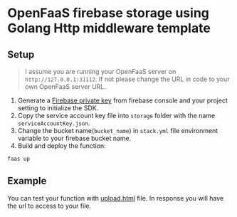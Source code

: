 # OpenFaaS firebase storage using Golang Http middleware template


## Setup
> I assume you are running your OpenFaaS server on `http://127.0.0.1:31112`.
> If not please change the URL in code to your own OpenFaaS server URL.
1. Generate a [Firebase private key](https://firebase.google.com/docs/admin/setup#initialize-sdk) from firebase console and your project setting to initialize the SDK.
2. Copy the service account key file into `storage` folder with the name `serviceAccountKey.json`.
3. Change the bucket name(`bucket_name`) in `stack.yml` file environment variable to your firebase bucket name.
4. Build and deploy the function:
```bash
faas up
```

## Example
You can test your function with [upload.html](https://github.com/Qolzam/openfaas-firebase-storage/blob/master/upload.html) file. In response you will have the url to access to your file.



